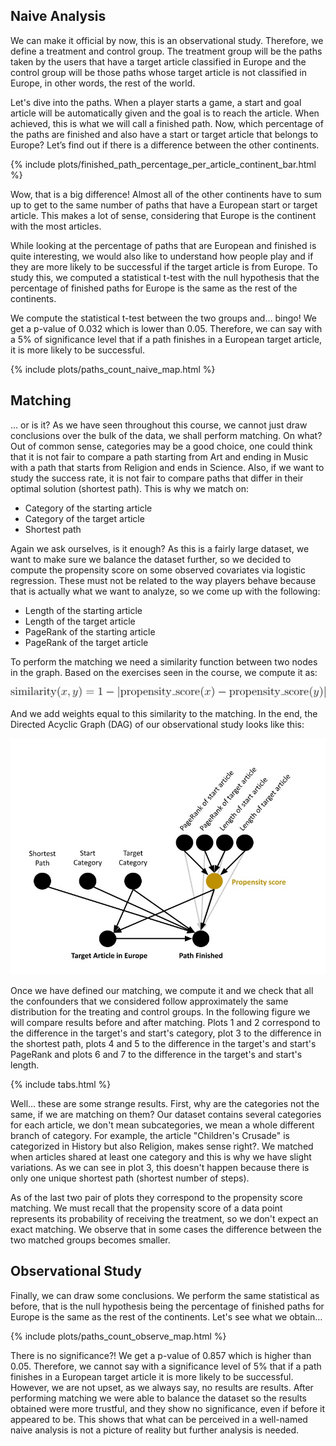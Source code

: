 ## Naive Analysis

We can make it official by now, this is an observational study. Therefore, we define a treatment and control group. The treatment group will be the paths taken by the users that have a target article classified in Europe and the control group will be those paths whose target article is not classified in Europe, in other words, the rest of the world. 

Let's dive into the paths. When a player starts a game, a start and goal article will be automatically given and the goal is to reach the article. When achieved, this is what we will call a finished path. Now, which percentage of the paths are finished and also have a start or target article that belongs to Europe? Let’s find out if there is a difference between the other continents.

{% include plots/finished_path_percentage_per_article_continent_bar.html %}

Wow, that is a big difference! Almost all of the other continents have to sum up to get to the same number of paths that have a European start or target article. This makes a lot of sense, considering that Europe is the continent with the most articles.

While looking at the percentage of paths that are European and finished is quite interesting, we would also like to understand how people play and if they are more likely to be successful if the target article is from Europe. To study this, we computed a statistical t-test with the null hypothesis that the percentage of finished paths for Europe is the same as the rest of the continents.

We compute the statistical t-test between the two groups and… bingo! We get a p-value of 0.032 which is lower than 0.05. Therefore, we can say with a 5% of significance level that if a path finishes in a European target article, it is more likely to be successful.

{% include plots/paths_count_naive_map.html %}

## Matching

… or is it? As we have seen throughout this course, we cannot just draw conclusions over the bulk of the data, we shall perform matching. On what? Out of common sense, categories may be a good choice, one could think that it is not fair to compare a path starting from Art and ending in Music with a path that starts from Religion and ends in Science. Also, if we want to study the success rate, it is not fair to compare paths that differ in their optimal solution (shortest path). This is why we match on:

* Category of the starting article
* Category of the target article
* Shortest path

Again we ask ourselves, is it enough? As this is a fairly large dataset, we want to make sure we balance the dataset further, so we decided to compute the propensity score on some observed covariates via logistic regression. These must not be related to the way players behave because that is actually what we want to analyze, so we come up with the following:

* Length of the starting article
* Length of the target article
* PageRank of the starting article
* PageRank of the target article

To perform the matching we need a similarity function between two nodes in the graph. Based on the exercises seen in the course, we compute it as:

<div>
    <img src="/assets/img/equation.svg" />
</div>

And we add weights equal to this similarity to the matching. In the end, the Directed Acyclic Graph (DAG) of our observational study looks like this:
<div>
    <img src="/assets/img/DAG.jpeg" />
</div>

Once we have defined our matching, we compute it and we check that all the confounders that we considered follow approximately the same distribution for the treating and control groups. In the following figure we will compare results before and after matching. Plots 1 and 2 correspond to the difference in the target's and start's category, plot 3 to the difference in the shortest path, plots 4 and 5 to the difference in the target's and start's PageRank and plots 6 and 7 to the difference in the target's and start's length. 

{% include tabs.html %}

Well... these are some strange results. First, why are the categories not the same, if we are matching on them? Our dataset contains several categories for each article, we don't mean subcategories, we mean a whole different branch of category. For example, the article "Children's Crusade" is categorized in History but also Religion, makes sense right?. We matched when articles shared at least one category and this is why we have slight variations. As we can see in plot 3, this doesn't happen because there is only one unique shortest path (shortest number of steps).

As of the last two pair of plots they correspond to the propensity score matching. We must recall that the propensity score of a data point represents its probability of receiving the treatment, so we don't expect an exact matching. We observe that in some cases the difference between the two matched groups becomes smaller.

## Observational Study

Finally, we can draw some conclusions. We perform the same statistical as before, that is the null hypothesis being the percentage of finished paths for Europe is the same as the rest of the continents. Let's see what we obtain…

{% include plots/paths_count_observe_map.html %}

There is no significance?! We get a p-value of 0.857 which is higher than 0.05. Therefore, we cannot say with a significance level of 5% that if a path finishes in a European target article it is more likely to be successful. However, we are not upset, as we always say, no results are results. After performing matching we were able to balance the dataset so the results obtained were more trustful, and they show no significance, even if before it appeared to be. This shows that what can be perceived in a well-named naive analysis is not a picture of reality but further analysis is needed.